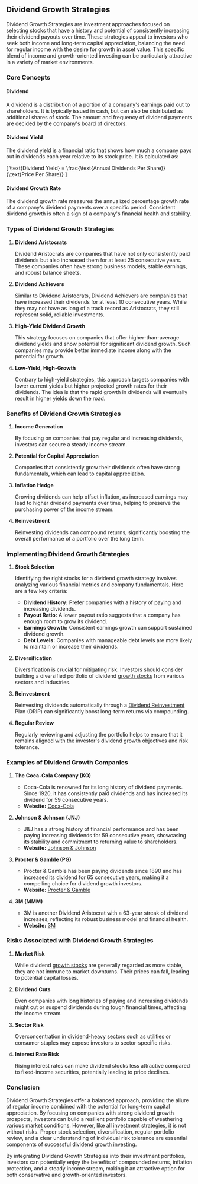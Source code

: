 ## Dividend Growth Strategies

Dividend Growth Strategies are investment approaches focused on selecting stocks that have a history and potential of consistently increasing their dividend payouts over time. These strategies appeal to investors who seek both income and long-term capital appreciation, balancing the need for regular income with the desire for growth in asset value. This specific blend of income and growth-oriented investing can be particularly attractive in a variety of market environments.

### Core Concepts

#### Dividend

A dividend is a distribution of a portion of a company's earnings paid out to shareholders. It is typically issued in cash, but can also be distributed as additional shares of stock. The amount and frequency of dividend payments are decided by the company's board of directors.

#### Dividend Yield

The dividend yield is a financial ratio that shows how much a company pays out in dividends each year relative to its stock price. It is calculated as:

\[ \text{Dividend Yield} = \frac{\text{Annual Dividends Per Share}}{\text{Price Per Share}} \]

#### Dividend Growth Rate

The dividend growth rate measures the annualized percentage growth rate of a company's dividend payments over a specific period. Consistent dividend growth is often a sign of a company's financial health and stability.

### Types of Dividend Growth Strategies

1. **Dividend Aristocrats**

   Dividend Aristocrats are companies that have not only consistently paid dividends but also increased them for at least 25 consecutive years. These companies often have strong business models, stable earnings, and robust balance sheets.

2. **Dividend Achievers**

   Similar to Dividend Aristocrats, Dividend Achievers are companies that have increased their dividends for at least 10 consecutive years. While they may not have as long of a track record as Aristocrats, they still represent solid, reliable investments.

3. **High-Yield Dividend Growth**

   This strategy focuses on companies that offer higher-than-average dividend yields and show potential for significant dividend growth. Such companies may provide better immediate income along with the potential for growth.

4. **Low-Yield, High-Growth**

   Contrary to high-yield strategies, this approach targets companies with lower current yields but higher projected growth rates for their dividends. The idea is that the rapid growth in dividends will eventually result in higher yields down the road.

### Benefits of Dividend Growth Strategies

1. **Income Generation**

   By focusing on companies that pay regular and increasing dividends, investors can secure a steady income stream.

2. **Potential for Capital Appreciation**

   Companies that consistently grow their dividends often have strong fundamentals, which can lead to capital appreciation.

3. **Inflation Hedge**

   Growing dividends can help offset inflation, as increased earnings may lead to higher dividend payments over time, helping to preserve the purchasing power of the income stream.

4. **Reinvestment**

   Reinvesting dividends can compound returns, significantly boosting the overall performance of a portfolio over the long term.

### Implementing Dividend Growth Strategies

1. **Stock Selection**

   Identifying the right stocks for a dividend growth strategy involves analyzing various financial metrics and company fundamentals. Here are a few key criteria:

   - **Dividend History:** Prefer companies with a history of paying and increasing dividends.
   - **Payout Ratio:** A lower payout ratio suggests that a company has enough room to grow its dividend.
   - **Earnings Growth:** Consistent earnings growth can support sustained dividend growth.
   - **Debt Levels:** Companies with manageable debt levels are more likely to maintain or increase their dividends.

2. **Diversification**

   Diversification is crucial for mitigating risk. Investors should consider building a diversified portfolio of dividend [growth stocks](../g/growth_stocks.md) from various sectors and industries.

3. **Reinvestment**

   Reinvesting dividends automatically through a [Dividend Reinvestment](../d/dividend_reinvestment.md) Plan (DRIP) can significantly boost long-term returns via compounding.

4. **Regular Review**

   Regularly reviewing and adjusting the portfolio helps to ensure that it remains aligned with the investor's dividend growth objectives and risk tolerance.

### Examples of Dividend Growth Companies

1. **The Coca-Cola Company (KO)**
   - Coca-Cola is renowned for its long history of dividend payments. Since 1920, it has consistently paid dividends and has increased its dividend for 59 consecutive years.
   - **Website:** [Coca-Cola](https://investors.coca-colacompany.com/)

2. **Johnson & Johnson (JNJ)**
   - J&J has a strong history of financial performance and has been paying increasing dividends for 59 consecutive years, showcasing its stability and commitment to returning value to shareholders.
   - **Website:** [Johnson & Johnson](https://www.jnj.com/investor-relations)

3. **Procter & Gamble (PG)**
   - Procter & Gamble has been paying dividends since 1890 and has increased its dividend for 65 consecutive years, making it a compelling choice for dividend growth investors.
   - **Website:** [Procter & Gamble](https://www.pginvestor.com/)

4. **3M (MMM)**
   - 3M is another Dividend Aristocrat with a 63-year streak of dividend increases, reflecting its robust business model and financial health.
   - **Website:** [3M](https://investors.3m.com/)

### Risks Associated with Dividend Growth Strategies

1. **Market Risk**

   While dividend [growth stocks](../g/growth_stocks.md) are generally regarded as more stable, they are not immune to market downturns. Their prices can fall, leading to potential capital losses.

2. **Dividend Cuts**

   Even companies with long histories of paying and increasing dividends might cut or suspend dividends during tough financial times, affecting the income stream.

3. **Sector Risk**

   Overconcentration in dividend-heavy sectors such as utilities or consumer staples may expose investors to sector-specific risks.

4. **Interest Rate Risk**

   Rising interest rates can make dividend stocks less attractive compared to fixed-income securities, potentially leading to price declines.

### Conclusion

Dividend Growth Strategies offer a balanced approach, providing the allure of regular income combined with the potential for long-term capital appreciation. By focusing on companies with strong dividend growth prospects, investors can build a resilient portfolio capable of weathering various market conditions. However, like all investment strategies, it is not without risks. Proper stock selection, diversification, regular portfolio review, and a clear understanding of individual risk tolerance are essential components of successful dividend [growth investing](../g/growth_investing.md).

By integrating Dividend Growth Strategies into their investment portfolios, investors can potentially enjoy the benefits of compounded returns, inflation protection, and a steady income stream, making it an attractive option for both conservative and growth-oriented investors.